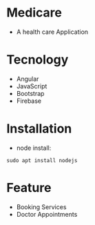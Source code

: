 # Medicare
- A health care Application

# Tecnology 
- Angular
- JavaScript
- Bootstrap
- Firebase

# Installation
- node install:
```
sudo apt install nodejs
```

# Feature
- Booking Services
- Doctor Appointments
